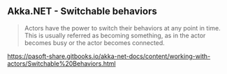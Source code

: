 ## Akka.NET - Switchable behaviors

> Actors have the power to switch their behaviors at any point in time. This is usually referred as becoming something, as in the actor becomes busy or the actor becomes connected.

https://pasoft-share.gitbooks.io/akka-net-docs/content/working-with-actors/Switchable%20Behaviors.html